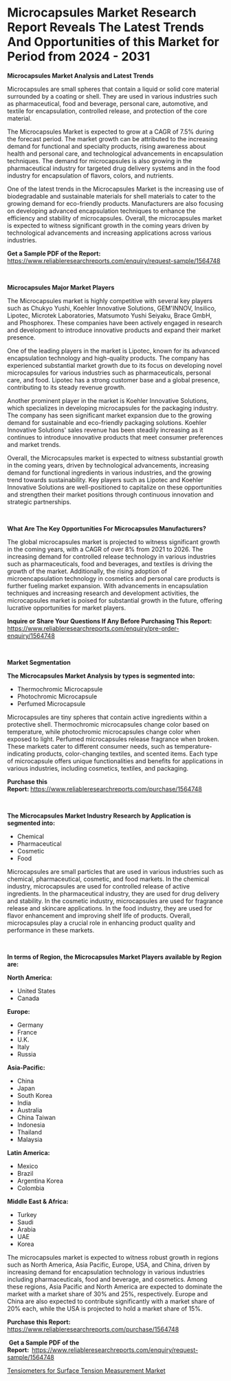 <p><h1>Microcapsules Market Research Report Reveals The Latest Trends And Opportunities of this Market for Period from 2024 - 2031</h1></p><p><strong>Microcapsules Market Analysis and Latest Trends</strong></p>
<p><p>Microcapsules are small spheres that contain a liquid or solid core material surrounded by a coating or shell. They are used in various industries such as pharmaceutical, food and beverage, personal care, automotive, and textile for encapsulation, controlled release, and protection of the core material.</p><p>The Microcapsules Market is expected to grow at a CAGR of 7.5% during the forecast period. The market growth can be attributed to the increasing demand for functional and specialty products, rising awareness about health and personal care, and technological advancements in encapsulation techniques. The demand for microcapsules is also growing in the pharmaceutical industry for targeted drug delivery systems and in the food industry for encapsulation of flavors, colors, and nutrients.</p><p>One of the latest trends in the Microcapsules Market is the increasing use of biodegradable and sustainable materials for shell materials to cater to the growing demand for eco-friendly products. Manufacturers are also focusing on developing advanced encapsulation techniques to enhance the efficiency and stability of microcapsules. Overall, the microcapsules market is expected to witness significant growth in the coming years driven by technological advancements and increasing applications across various industries.</p></p>
<p><strong>Get a Sample PDF of the Report:&nbsp;</strong> <a href="https://www.reliableresearchreports.com/enquiry/request-sample/1564748">https://www.reliableresearchreports.com/enquiry/request-sample/1564748</a></p>
<p>&nbsp;</p>
<p><strong>Microcapsules Major Market Players</strong></p>
<p><p>The Microcapsules market is highly competitive with several key players such as Chukyo Yushi, Koehler Innovative Solutions, GEM'INNOV, Insilico, Lipotec, Microtek Laboratories, Matsumoto Yushi Seiyaku, Brace GmbH, and Phosphorex. These companies have been actively engaged in research and development to introduce innovative products and expand their market presence.</p><p>One of the leading players in the market is Lipotec, known for its advanced encapsulation technology and high-quality products. The company has experienced substantial market growth due to its focus on developing novel microcapsules for various industries such as pharmaceuticals, personal care, and food. Lipotec has a strong customer base and a global presence, contributing to its steady revenue growth.</p><p>Another prominent player in the market is Koehler Innovative Solutions, which specializes in developing microcapsules for the packaging industry. The company has seen significant market expansion due to the growing demand for sustainable and eco-friendly packaging solutions. Koehler Innovative Solutions' sales revenue has been steadily increasing as it continues to introduce innovative products that meet consumer preferences and market trends.</p><p>Overall, the Microcapsules market is expected to witness substantial growth in the coming years, driven by technological advancements, increasing demand for functional ingredients in various industries, and the growing trend towards sustainability. Key players such as Lipotec and Koehler Innovative Solutions are well-positioned to capitalize on these opportunities and strengthen their market positions through continuous innovation and strategic partnerships.</p></p>
<p>&nbsp;</p>
<p><strong>What Are The Key Opportunities For Microcapsules Manufacturers?</strong></p>
<p><p>The global microcapsules market is projected to witness significant growth in the coming years, with a CAGR of over 8% from 2021 to 2026. The increasing demand for controlled release technology in various industries such as pharmaceuticals, food and beverages, and textiles is driving the growth of the market. Additionally, the rising adoption of microencapsulation technology in cosmetics and personal care products is further fueling market expansion. With advancements in encapsulation techniques and increasing research and development activities, the microcapsules market is poised for substantial growth in the future, offering lucrative opportunities for market players.</p></p>
<p><strong>Inquire or Share Your Questions If Any Before Purchasing This Report:</strong> <a href="https://www.reliableresearchreports.com/enquiry/pre-order-enquiry/1564748">https://www.reliableresearchreports.com/enquiry/pre-order-enquiry/1564748</a></p>
<p>&nbsp;</p>
<p><strong>Market Segmentation</strong></p>
<p><strong>The Microcapsules Market Analysis by types is segmented into:</strong></p>
<p><ul><li>Thermochromic Microcapsule</li><li>Photochromic Microcapsule</li><li>Perfumed Microcapsule</li></ul></p>
<p><p>Microcapsules are tiny spheres that contain active ingredients within a protective shell. Thermochromic microcapsules change color based on temperature, while photochromic microcapsules change color when exposed to light. Perfumed microcapsules release fragrance when broken. These markets cater to different consumer needs, such as temperature-indicating products, color-changing textiles, and scented items. Each type of microcapsule offers unique functionalities and benefits for applications in various industries, including cosmetics, textiles, and packaging.</p></p>
<p><strong>Purchase this Report:&nbsp;</strong><a href="https://www.reliableresearchreports.com/purchase/1564748">https://www.reliableresearchreports.com/purchase/1564748</a></p>
<p>&nbsp;</p>
<p><strong>The Microcapsules Market Industry Research by Application is segmented into:</strong></p>
<p><ul><li>Chemical</li><li>Pharmaceutical</li><li>Cosmetic</li><li>Food</li></ul></p>
<p><p>Microcapsules are small particles that are used in various industries such as chemical, pharmaceutical, cosmetic, and food markets. In the chemical industry, microcapsules are used for controlled release of active ingredients. In the pharmaceutical industry, they are used for drug delivery and stability. In the cosmetic industry, microcapsules are used for fragrance release and skincare applications. In the food industry, they are used for flavor enhancement and improving shelf life of products. Overall, microcapsules play a crucial role in enhancing product quality and performance in these markets.</p></p>
<p>&nbsp;</p>
<p><strong>In terms of Region, the Microcapsules Market Players available by Region are:</strong></p>
<p>
    <p> <strong> North America: </strong>
        <ul>
            <li>United States</li>
            <li>Canada</li>
        </ul>
        </p> 
    <p> <strong> Europe: </strong>
        <ul>
            <li>Germany</li>
            <li>France</li>
            <li>U.K.</li>
            <li>Italy</li>
            <li>Russia</li>
        </ul>
        </p> 
    <p> <strong> Asia-Pacific: </strong>
        <ul>
            <li>China</li>
            <li>Japan</li>
            <li>South Korea</li>
            <li>India</li>
            <li>Australia</li>
            <li>China Taiwan</li>
            <li>Indonesia</li>
            <li>Thailand</li>
            <li>Malaysia</li>
        </ul>
        </p> 
    <p> <strong> Latin America: </strong>
        <ul>
            <li>Mexico</li>
            <li>Brazil</li>
            <li>Argentina Korea</li>
            <li>Colombia</li>
        </ul>
        </p> 
    <p> <strong> Middle East & Africa: </strong>
        <ul>
            <li>Turkey</li>
            <li>Saudi</li>
            <li>Arabia</li>
            <li>UAE</li>
            <li>Korea</li>
        </ul>
    </p>
    </p>
<p><p>The microcapsules market is expected to witness robust growth in regions such as North America, Asia Pacific, Europe, USA, and China, driven by increasing demand for encapsulation technology in various industries including pharmaceuticals, food and beverage, and cosmetics. Among these regions, Asia Pacific and North America are expected to dominate the market with a market share of 30% and 25%, respectively. Europe and China are also expected to contribute significantly with a market share of 20% each, while the USA is projected to hold a market share of 15%.</p></p>
<p><strong>Purchase this Report: </strong><a href="https://www.reliableresearchreports.com/purchase/1564748">https://www.reliableresearchreports.com/purchase/1564748</a></p>
<p>&nbsp;<strong>Get a Sample PDF of the Report:&nbsp;&nbsp;</strong><a href="https://www.reliableresearchreports.com/enquiry/request-sample/1564748">https://www.reliableresearchreports.com/enquiry/request-sample/1564748</a></p>
<p><strong></strong></p>
<p><p><a href="https://carnation-joke-41f.notion.site/Tensiometers-for-Surface-Tension-Measurement-Market-Size-and-Examines-its-Market-Scope-with-a-Prim-400d7ba3e5754063a938403c52004c61">Tensiometers for Surface Tension Measurement Market</a></p></p>